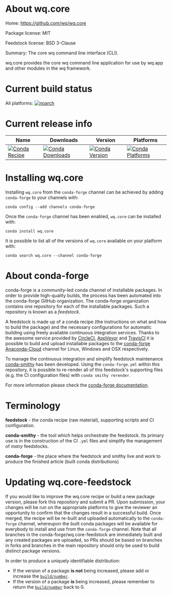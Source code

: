 About wq.core
=============

Home: https://github.com/wq/wq.core

Package license: MIT

Feedstock license: BSD 3-Clause

Summary: The core wq command line interface (CLI).

wq.core provides the core wq command line application for use by wq.app and other modules in the wq framework.

Current build status
====================

All platforms:
[![noarch](https://img.shields.io/circleci/project/github/conda-forge/wq.core-feedstock/master.svg?label=noarch)](https://circleci.com/gh/conda-forge/wq.core-feedstock)

Current release info
====================

| Name | Downloads | Version | Platforms |
| --- | --- | --- | --- |
| [![Conda Recipe](https://img.shields.io/badge/recipe-wq.core-green.svg)](https://anaconda.org/conda-forge/wq.core) | [![Conda Downloads](https://img.shields.io/conda/dn/conda-forge/wq.core.svg)](https://anaconda.org/conda-forge/wq.core) | [![Conda Version](https://img.shields.io/conda/vn/conda-forge/wq.core.svg)](https://anaconda.org/conda-forge/wq.core) | [![Conda Platforms](https://img.shields.io/conda/pn/conda-forge/wq.core.svg)](https://anaconda.org/conda-forge/wq.core) |

Installing wq.core
==================

Installing `wq.core` from the `conda-forge` channel can be achieved by adding `conda-forge` to your channels with:

```
conda config --add channels conda-forge
```

Once the `conda-forge` channel has been enabled, `wq.core` can be installed with:

```
conda install wq.core
```

It is possible to list all of the versions of `wq.core` available on your platform with:

```
conda search wq.core --channel conda-forge
```


About conda-forge
=================

conda-forge is a community-led conda channel of installable packages.
In order to provide high-quality builds, the process has been automated into the
conda-forge GitHub organization. The conda-forge organization contains one repository
for each of the installable packages. Such a repository is known as a *feedstock*.

A feedstock is made up of a conda recipe (the instructions on what and how to build
the package) and the necessary configurations for automatic building using freely
available continuous integration services. Thanks to the awesome service provided by
[CircleCI](https://circleci.com/), [AppVeyor](http://www.appveyor.com/)
and [TravisCI](https://travis-ci.org/) it is possible to build and upload installable
packages to the [conda-forge](https://anaconda.org/conda-forge)
[Anaconda-Cloud](http://docs.anaconda.org/) channel for Linux, Windows and OSX respectively.

To manage the continuous integration and simplify feedstock maintenance
[conda-smithy](http://github.com/conda-forge/conda-smithy) has been developed.
Using the ``conda-forge.yml`` within this repository, it is possible to re-render all of
this feedstock's supporting files (e.g. the CI configuration files) with ``conda smithy rerender``.

For more information please check the [conda-forge documentation](https://conda-forge.org/docs/).

Terminology
===========

**feedstock** - the conda recipe (raw material), supporting scripts and CI configuration.

**conda-smithy** - the tool which helps orchestrate the feedstock.
                   Its primary use is in the construction of the CI ``.yml`` files
                   and simplify the management of *many* feedstocks.

**conda-forge** - the place where the feedstock and smithy live and work to
                  produce the finished article (built conda distributions)


Updating wq.core-feedstock
==========================

If you would like to improve the wq.core recipe or build a new
package version, please fork this repository and submit a PR. Upon submission,
your changes will be run on the appropriate platforms to give the reviewer an
opportunity to confirm that the changes result in a successful build. Once
merged, the recipe will be re-built and uploaded automatically to the
`conda-forge` channel, whereupon the built conda packages will be available for
everybody to install and use from the `conda-forge` channel.
Note that all branches in the conda-forge/wq.core-feedstock are
immediately built and any created packages are uploaded, so PRs should be based
on branches in forks and branches in the main repository should only be used to
build distinct package versions.

In order to produce a uniquely identifiable distribution:
 * If the version of a package **is not** being increased, please add or increase
   the [``build/number``](http://conda.pydata.org/docs/building/meta-yaml.html#build-number-and-string).
 * If the version of a package **is** being increased, please remember to return
   the [``build/number``](http://conda.pydata.org/docs/building/meta-yaml.html#build-number-and-string)
   back to 0.